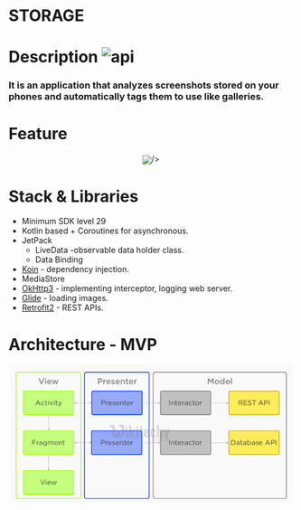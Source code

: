# STORAGE




# Description <img alt="api" src="https://img.shields.io/badge/API-29%2B-green?logo=android"/>

### It is an application that analyzes screenshots stored on your phones and automatically tags them to use like galleries.

# Feature
<p align="center">
<img src="https://user-images.githubusercontent.com/45057493/103974271-dc7bdc00-51b4-11eb-8608-3ce65d9c19be.gif" width="50%" align="center">/>
</p>


# Stack & Libraries

- Minimum SDK level 29
- Kotlin based + Coroutines for asynchronous.
- JetPack
    - LiveData -observable data holder class.
    - Data Binding
- [Koin](https://github.com/InsertKoinIO/koin) - dependency injection.
- MediaStore
- [OkHttp3](https://github.com/square/okhttp) - implementing interceptor, logging web server.
- [Glide](https://github.com/bumptech/glide) - loading images.
- [Retrofit2](https://github.com/square/retrofit) - REST APIs.

# Architecture - MVP
![STORAGE%20f3c947e0797e40d09c6014b2f28381ec/mvp.png](STORAGE%20f3c947e0797e40d09c6014b2f28381ec/mvp.png)

